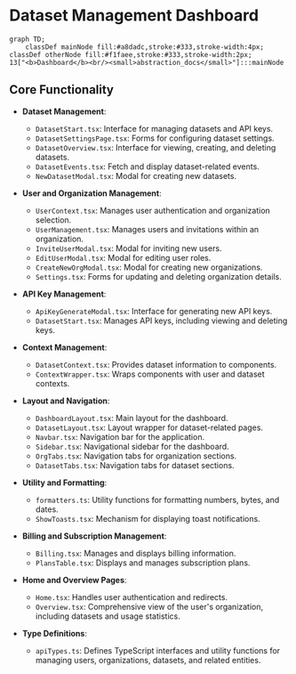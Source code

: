 # Dataset Management Dashboard

```mermaid
graph TD;
    classDef mainNode fill:#a8dadc,stroke:#333,stroke-width:4px;
classDef otherNode fill:#f1faee,stroke:#333,stroke-width:2px;
13["<b>Dashboard</b><br/><small>abstraction_docs</small>"]:::mainNode

```

## Core Functionality
- **Dataset Management**:
  - `DatasetStart.tsx`: Interface for managing datasets and API keys.
  - `DatasetSettingsPage.tsx`: Forms for configuring dataset settings.
  - `DatasetOverview.tsx`: Interface for viewing, creating, and deleting datasets.
  - `DatasetEvents.tsx`: Fetch and display dataset-related events.
  - `NewDatasetModal.tsx`: Modal for creating new datasets.

- **User and Organization Management**:
  - `UserContext.tsx`: Manages user authentication and organization selection.
  - `UserManagement.tsx`: Manages users and invitations within an organization.
  - `InviteUserModal.tsx`: Modal for inviting new users.
  - `EditUserModal.tsx`: Modal for editing user roles.
  - `CreateNewOrgModal.tsx`: Modal for creating new organizations.
  - `Settings.tsx`: Forms for updating and deleting organization details.

- **API Key Management**:
  - `ApiKeyGenerateModal.tsx`: Interface for generating new API keys.
  - `DatasetStart.tsx`: Manages API keys, including viewing and deleting keys.

- **Context Management**:
  - `DatasetContext.tsx`: Provides dataset information to components.
  - `ContextWrapper.tsx`: Wraps components with user and dataset contexts.

- **Layout and Navigation**:
  - `DashboardLayout.tsx`: Main layout for the dashboard.
  - `DatasetLayout.tsx`: Layout wrapper for dataset-related pages.
  - `Navbar.tsx`: Navigation bar for the application.
  - `Sidebar.tsx`: Navigational sidebar for the dashboard.
  - `OrgTabs.tsx`: Navigation tabs for organization sections.
  - `DatasetTabs.tsx`: Navigation tabs for dataset sections.

- **Utility and Formatting**:
  - `formatters.ts`: Utility functions for formatting numbers, bytes, and dates.
  - `ShowToasts.tsx`: Mechanism for displaying toast notifications.

- **Billing and Subscription Management**:
  - `Billing.tsx`: Manages and displays billing information.
  - `PlansTable.tsx`: Displays and manages subscription plans.

- **Home and Overview Pages**:
  - `Home.tsx`: Handles user authentication and redirects.
  - `Overview.tsx`: Comprehensive view of the user's organization, including datasets and usage statistics.

- **Type Definitions**:
  - `apiTypes.ts`: Defines TypeScript interfaces and utility functions for managing users, organizations, datasets, and related entities.
